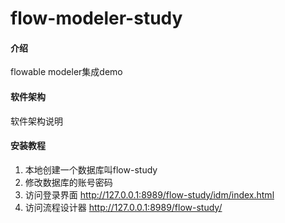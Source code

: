 # flow-modeler-study

#### 介绍
flowable modeler集成demo

#### 软件架构
软件架构说明


#### 安装教程

1. 本地创建一个数据库叫flow-study
2. 修改数据库的账号密码
3. 访问登录界面
http://127.0.0.1:8989/flow-study/idm/index.html
4. 访问流程设计器 
http://127.0.0.1:8989/flow-study/
